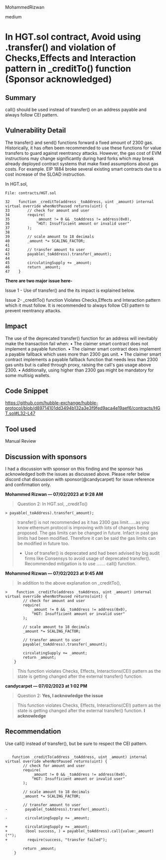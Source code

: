 MohammedRizwan

medium

# In HGT.sol contract, Avoid using .transfer() and violation of Checks,Effects and Interaction pattern in _creditTo() function (Sponsor acknowledged)

## Summary
call() should be used instead of transfer() on an address payable and always follow CEI pattern.

## Vulnerability Detail
The transfer() and send() functions forward a fixed amount of 2300 gas. Historically, it has often been recommended to use these functions for value transfers to guard against reentrancy attacks. However, the gas cost of EVM instructions may change significantly during hard forks which may break already deployed contract systems that make fixed assumptions about gas costs. For example. EIP 1884 broke several existing smart contracts due to a cost increase of the SLOAD instruction.

In HGT.sol, 

```Solidity
File: contracts/HGT.sol

32    function _creditTo(address _toAddress, uint _amount) internal virtual override whenNotPaused returns(uint) {
33        // check for amount and user
34        require(
35            _amount != 0 && _toAddress != address(0x0),
36            "HGT: Insufficient amount or invalid user"
37        );
38
39        // scale amount to 18 decimals
40        _amount *= SCALING_FACTOR;
41
42        // transfer amount to user
43        payable(_toAddress).transfer(_amount);
44
45        circulatingSupply += _amount;
46        return _amount;
47    }
```
**There are two major issue here-** 

Issue 1 - Use of transfer() and the its impact is explained below.

Issue 2- _creditTo() function Violates Checks,Effects and Interaction pattern which it must follow. It is recommended to always follow CEI pattern to prevent reentrancy attacks.

## Impact
The use of the deprecated transfer() function for an address will inevitably make the transaction fail when:
• The claimer smart contract does not implement a payable function.
• The claimer smart contract does implement a payable fallback which uses more than 2300 gas unit.
• The claimer smart contract implements a payable fallback function that needs less than 2300 gas units but is called through proxy, raising the call's gas usage above 2300.
• Additionally, using higher than 2300 gas might be mandatory for some multisig wallets.

## Code Snippet
https://github.com/hubble-exchange/hubble-protocol/blob/d89714101dd3494b132a3e3f9fed9aca4e19aef6/contracts/HGT.sol#L32-L47

## Tool used
Manual Review

## Discussion with sponsors
I had a discussion with sponsor on this finding and the sponsor has acknowledged both the issues as discussed above. Please refer below discord chat discussion with sponsor(@candycarpet) for issue reference and confirmation only.


**Mohammed Rizwan — 07/02/2023 at 9:28 AM**
>Question 2: 
In HGT.sol,
_creditTo()

```Solidity
> payable(_toAddress).transfer(_amount);
```

>transfer() is not recommended as it has 2300 gas limit......as you know ethereum protocol is improving with lots of changes being proposed. The gas limits can be changed in future. Infact in past gas limits had been modified. Therefore it can be said the gas limits can be modified in future too.
>+ Use of transfer() is deprecated and had been advised by big audit firms like Consensys to avoid usage of deprecated transfer().
Recommended mitigation is to use ....... call() function.

**Mohammed Rizwan — 07/02/2023 at 9:45 AM**

>In addition to the above explanation on _creditTo(),
```Solidity
>    function _creditTo(address _toAddress, uint _amount) internal virtual override whenNotPaused returns(uint) {
        // check for amount and user
        require(
            _amount != 0 && _toAddress != address(0x0),
            "HGT: Insufficient amount or invalid user"
        );

        // scale amount to 18 decimals
        _amount *= SCALING_FACTOR;

        // transfer amount to user
        payable(_toAddress).transfer(_amount);

        circulatingSupply += _amount;
        return _amount;
    }
```
>This function violates Checks, Effects, Interactions(CEI) pattern as the state is getting changed after the external transfer() function.

**candycarpet — 07/02/2023 at 1:02 PM**

>Question 2: 
**Yes, I acknowledge the issue**

>This function violates Checks, Effects, Interactions(CEI) pattern as the state is getting changed after the external transfer() function.
**I acknowledge**


## Recommendation
Use call() instead of transfer(), but be sure to respect the CEI pattern.

```Solidity

   function _creditTo(address _toAddress, uint _amount) internal virtual override whenNotPaused returns(uint) {
        // check for amount and user
        require(
            _amount != 0 && _toAddress != address(0x0),
            "HGT: Insufficient amount or invalid user"
        );

        // scale amount to 18 decimals
        _amount *= SCALING_FACTOR;

        // transfer amount to user
-        payable(_toAddress).transfer(_amount);

-        circulatingSupply += _amount;

+        circulatingSupply += _amount;
+        (bool success, ) = payable(_toAddress).call{value:_amount)("");
+         require(success, "transfer failed");

        return _amount;
    }
```